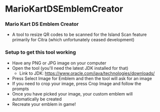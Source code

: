 # MarioKartDSEmblemCreator

### Mario Kart DS Emblem Creator
* A tool to resize QR codes to be scanned for the Island Scan feature primarily for Citra (which unfortunately ceased development)

### Setup to get this tool working
* Have any PNG or JPG image on your computer
* Open the tool (you'll need the latest JDK installed for that)
    * Link to JDK: https://www.oracle.com/java/technologies/downloads/
* Press Select Image for Emblem and then the tool will ask for an image
* If you need to crop your image, press Crop Image and follow the prompts
* Once you have picked your image, your custom emblem will automatically be created
* Recreate your emblem in game!